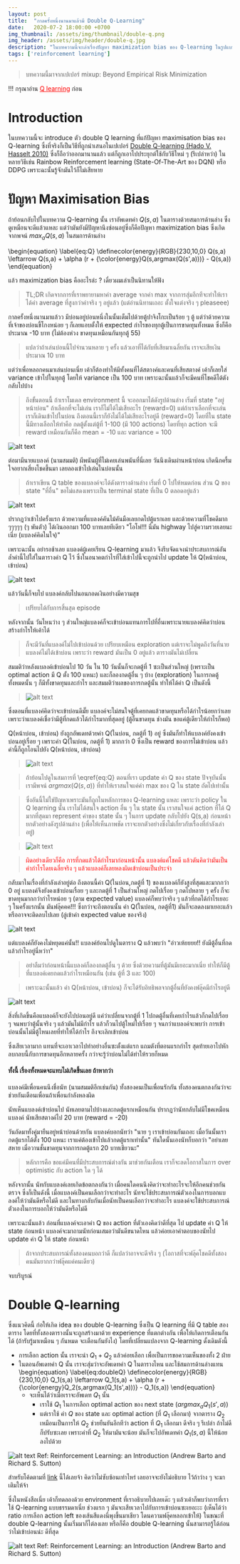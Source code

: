 ```yaml
---
layout: post
title:  "กาลครั้งหนึ่งนานมาแล้วมี Double Q-Learning"
date:   2020-07-2 18:00:00 +0700
img_thumbnail: /assets/img/thumbnail/double-q.png
img_header: /assets/img/header/double-q.jpg
description: "ในบทความนี้จะเล่าเรื่องปัญหา maximization bias ของ Q-learning ในรูปแบบของนิทานให้ฟัง เพื่อให้เข้าใจง่าย (รึเปล่า ?)"
tags: ['reinforcement learning']
---
```


> บทความนี้มาจากเปเปอร์ mixup: Beyond Empirical Risk Minimization 

!!! กรุณาอ่าน <a href="https://thammasorn.github.io/2020/05/03/Q-learning.html" style="color: red;">Q learning</a> ก่อน

# Introduction
ในบทความนี้จะ introduce ตัว double Q learning ที่แก้ปัญหา maximisation bias ของ Q-learning  ซึ่งที่จริงก็เป็นวิธีที่ถูกนำเสนอในเปเปอร์ <a href="https://papers.nips.cc/paper/3964-double-q-learning">Double Q-learning (Hado V. Hasselt 2010)</a> ซึ่งก็ถือว่าออกมานานแล้ว  แต่ก็ถูกเอาไปประยุกต์ใช้กับวิธีใหม่ ๆ (รึเปล่าหว่า) ในหลายวิธีเช่น  Rainbow Reinforcement learning (State-Of-The-Art ของ DQN) หรือ DDPG เพราะฉะนั้นรู้จักมันไว้ก็ไม่เสียหาย


# ปัญหา Maximisation Bias

ถ้าย้อนกลับไปในบทความ Q-learning นั้น เราอัพเดทค่า $Q(s,a)$ ในตารางด้วยสมการด้านล่าง ซึ่งดูเหมือนจะดีแล้วแหละ แต่ว่ามันยังมีปัญหานึงซ่อนอยู่ซึ่งก็คือปัญหา maximization bias ซึ่งเกิดจากพจน์ $max_aQ(s,a)$ ในสมการด้านล่าง
 
\begin{equation}
\label{eq:Q}
\definecolor{energy}{RGB}{230,10,0}
   Q(s,a) \leftarrow Q(s,a) + \alpha (r + {\color{energy}Q(s,argmax(Q(s',a)))} - Q(s,a))
\end{equation}

แล้ว maximization bias คืออะไรล่ะ ? เดี๋ยวผมเล่าเป็นนิทานให้ฟัง

>TL;DR เกิดจากการที่เราพยายามหาค่า average จากค่า max จากการสุ่มอีกทีจะทำให้เราได้ค่า average ที่สูงกว่าค่าจริง ๆ อยู่แล้ว (แต่อ่านนิทานเถอะ ตั้งใจแต่งจริง ๆ pleaseee)

กาลครั้งหนึ่งนานมาแล้วว มีบ่อนอยู่บ่อนหนึ่งในนั้นเต็มไปด้วยตู้ปาจิงโกะเป็นร้อย ๆ ตู้ แต่ว่าด้วยความที่เจ้าของบ่อนขี้โกงหน่อย ๆ ก็เลยแอบตั้งให้ expected กำไรของทุกตู้เป็นการขาดทุนทั้งหมด ซึ่งก็คือประมาณ -10 บาท (ไม่ต้องห่วง ขาดทุนเหมือนกันทุกตู้ 55)

> แปลว่าถ้าเล่นบ่อนนี้ไปจำนวนหลาย ๆ ครั้ง แล้วเอาที่ได้กับที่เสียมาเฉลี่ยกัน เราจะเสียเงินประมาณ 10 บาท

แต่ว่าเพื่อหลอกคนมาเล่นบ่อนเนี่ย เค้าก็ต้องทำให้มีทั้งคนที่ได้สตางค์และคนที่เสียสตางค์ เค้าก็เลยใส่ variance เข้าไปในทุกตู้ โดยให้ variance เป็น 100 บาท เพราะฉะนั้นแล้วก็จะมีคนที่โชคดีได้ตังกลับไปบ้าง

> ถึงขั้นตอนนี้ ถ้าเราโมเดล environment นี้ จะออกมาได้ดังรูปด้านล่าง เริ่มที่ state "อยู่หน้าบ่อน" ถ้าเลือกที่จะไม่เล่น เราก็ไม่ได้ไม่เสียอะไร (reward=0) แต่ถ้าเราเลือกที่จะเล่น เราก็เดินเข้าไปในบ่อน ถึงตอนนี้เราก็ยังไม่ได้ไม่เสียอะไรอยู่ดี (reward=0) โดยที่ใน state นี้มีทางเลือกให้ทำคือ กดตู้ตั้งแต่ตู้ที่ 1-100 (มี 100 actions) โดยที่ทุก action จะมี reward เหมือนกันก็คือ mean = -10 และ variance = 100    

![alt text](/assets/img/double-q/casino-env.png)


ต่อมามีนายแบลงค์ (นามสมมติ) ผีพนันผู้ที่ไม่เคยเล่นพนันที่นี่เลย วันนึงเดินผ่านหน้าบ่อน เกิดนึกครึ้มใจอยากเสี่ยงโชคขึ้นมา เลยลองเข้าไปเล่นในบ่อนนั้น 

> ถ้าเราเขียน Q table ของแบลงค์จะได้ดังตารางด้านล่าง เริ่มที่ 0 ไปให้หมดก่อน ส่วน Q ของ state "ที่อื่น" ขอไม่แสดงเพราะเป็น terminal state ที่เป็น 0 ตลอดอยู่แล้ว

![alt text](/assets/img/double-q/Q_table_init.png)

ปรากฎว่าเข้าไปครั้งแรก ด้วยความที่แบลงค์คันไม้คันมือเลยกดไปตู้แรกเลย และด้วยความที่โชคดีมาก ๆๆๆๆๆ (ๆ พันตัว) ได้เงินออกมา 100 บาทเลยทีเดียว "โอโห่!!! นี่มัน highway ไปสู่ความรวยเลยนะเนี่ย (แบลงค์คิดในใจ)"

เพราะฉะนั้น อย่ารอช้าเลย แบลงค์ผู้เคยเรียน Q-learning มาแล้ว จึงรีบจัดแจงนำประสบการณ์อันล้ำค่านี้ไปใส่ในตารางค่า Q ไว้ ซึ่งในอนาคตกำไรที่ใส่เข้าไปนี้จะถูกนำไป update ให้ Q(หน้าบ่อน, เข้าบ่อน)

![alt text](/assets/img/double-q/Q-first-step.png)

แล้ววันนี้ก็จบไป แบลงค์กลับไปนอนกอดเงินอย่างมีความสุข 
> เปรียบได้กับการสิ้นสุด episode

หลังจากนั้น วันไหนว่าง ๆ ส่วนใหญ่แบลงค์ก็จะเข้าบ่อนแทนการไปที่อื่นเพราะนายแบลงค์คิดว่าบ่อนสร้างกำไรให้เค้าได้
> ก็จะมีวันที่แบลงค์ไม่ไปเข้าบ่อนด้วย เปรียบเหมือน exploration แต่เราจะไม่พูดถึงวันที่นายแบลงค์ไม่ได้เข้าบ่อน เพราะว่า reward มันเป็น 0 อยู่แล้ว ตารางมันไม่เปลี่ยน

สมมติว่าหลังแบลงค์เข้าบ่อนไป 10 วัน ใน 10 วันนั้นก็จะกดตู้ที่ 1 ซะเป็นส่วนใหญ่ (เพราะเป็น optimal action มี Q ตั้ง 100 แหนะ) และก็ลองกดตู้อื่น ๆ บ้าง (exploration) ในการกดตู้ทั้งหมดนั้น ๆ ก็มีทั้งขาดทุนและกำไร และสมมติว่าผลของการกดตู้นั้น ทำให้ได้ค่า Q เป็นดังนี้ 

> ![alt text](/assets/img/double-q/Q-10.png)


ซึ่งตอนที่แบลงค์คิดว่าจะเข้าบ่อนดีมั๊ย แบลงค์จะไม่สนใจตู้ที่เคยกดแล้วขาดทุนหรือได้กำไรน้อยกว่าเลย เพราะว่าแบลงค์เชื่อว่ามีตู้ที่กดแล้วได้กำไรมากที่สุดอยู่ (ตู้อื่นขาดทุน ช่างมัน ขอแค่ตู้เดียวให้กำไรก็พอ) 

Q(หน้าบ่อน, เข้าบ่อน) ยังถูกอัพเดทด้วยค่า Q(ในบ่อน, กดตู้ที่ 1) อยู่ ซึ่งมันก็ทำให้แบลงค์ยังคงเข้าบ่อนอยู่เรื่อย ๆ เพราะค่า Q(ในบ่อน, กดตู้ที่ 1) มากกว่า 0 ซึ่งเป็น reward ของการไม่เข้าบ่อน แล้วค่านี้ก็ถูกโอนไปยัง Q(หน้าบ่อน, เข้าบ่อน)


> ![alt text](/assets/img/double-q/Q-second.png)


> ถ้าย้อนไปดูในสมการที่ \eqref{eq:Q} ตอนที่เรา update ค่า Q ของ state ปัจจุบันนั้น เรามีพจน์ $argmax(Q(s,a))$ ที่ทำให้เราสนใจแค่ค่า max ของ Q ใน state ถัดไปเท่านั้น

> ซึ่งอันนี้ไม่ใช่ปัญหาเพราะมันก็ถูกในหลักการของ Q-learning แหละ เพราะว่า policy ใน Q learning นั้น เราไม่ได้สนใจ action อื่น ๆ ใน state นั้น เราสนใจแค่ action ที่ได้ Q มากที่สุดมา represent ค่าของ state นั้น ๆ ในการ update กลับไปยัง Q(s,a) ก่อนหน้า ยกตัวอย่างดังรูปด้านล่าง (เพื่อให้เห็นภาพชัด เราจะยกตัวอย่างซึ่งไม่เกี่ยวกับเรื่องที่กำลังเล่าอยู่)

> ![alt text](/assets/img/double-q/Q-diagram.png)


> <span style='color:red;'> ผิดอย่างเดียวก็คือ การที่กดแล้วได้กำไรมาก่อนหน้านั้น แบลงค์แค่โชคดี แล้วดันคิดว่ามันเป็นค่ากำไรโดยเฉลี่ยจริง ๆ แล้วแบลงค์ก็เลยหลงผิดเข้าบ่อนเป็นประจำ</span> 

กลับมาในเรื่องที่กำลังเล่าอยู่ต่อ ถึงตอนนี้ค่า Q(ในบ่อน,กดตู้ที่ 1) ของแบลงค์ก็ยังสูงที่สุดและมากกว่า 0 อยู่ แบลงค์จึงยังคงเข้าบ่อนเรื่อย ๆ และกดตู้ที่ 1 เป็นส่วนใหญ่ กดไปเรื่อย ๆ กดไปหลาย ๆ ครั้ง ก็จะขาดทุนมากกว่ากำไรหน่อย ๆ (ตาม expected value) แบลงค์ก็พบว่าจริง ๆ แล้วที่กดได้กำไรเยอะ ๆ ในครั้งแรกนั้น มันฟลุ๊คคค!!! ซึ่งกว่าจะถึงตอนนั้น ค่า Q(ในบ่อน, กดตู้ที่1) มันก็จะลดลงมาเยอะแล้ว หรืออาจจะติดลบไปเลย (ลู่เข้าค่า expected value ของจริง)

![alt text](/assets/img/double-q/Q-1-conv.png)

แต่แบลงค์ก็ยังคงไม่หยุดแค่นั้น!! แบลงค์ย้อนไปดูในตาราง Q แล้วพบว่า "อ่าวเห้ยยยย!! ยังมีตู้อื่นที่กดแล้วกำไรอยู่นี่หว่าา" 

> อย่าลืมว่าก่อนหน้านี้แบลงค์ก็ลองกดตู้อื่น ๆ ด้วย ซึ่งด้วยความที่ตู้มันมีเยอะมากเนี่ย ทำให้ก็มีตู้ที่แบลงค์เคยกดแล้วกำไรเหมือนกัน (เช่น ตู้ที่ 3 และ 100)

> เพราะฉะนั้นแล้ว ค่า Q(หน้าบ่อน, เข้าบ่อน) ก็จะได้รับอิทธิพลจากตู้อื่นที่ยังคงฟลุ๊คมีกำไรอยู่ดี

![alt text](/assets/img/double-q/change-slot.png)

สิ่งที่เกิดขึ้นคือแบลงค์ก็จะยังไปบ่อนอยู่ดี แค่ว่าเปลี่ยนจากตู้ที่ 1 ไปกดตู้อื่นที่เคยกำไรแล้วก็กดไปเรื่อย ๆ จนพบว่าตู้นั้นจริง ๆ แล้วมันไม่มีกำไร แล้วก็วนไปตู้ใหม่ไปเรื่อย ๆ จนกว่าแบลงค์จะพบว่า การเข้าบ่อนนั้นไม่มีตู้ไหนเลยที่ทำให้ได้กำไร ถึงจะเลิกเข้าบ่อน

ซึ่งเสียเวลามาก แทนที่จะเอาเวลาไปทำอย่างอื่นซะตั้งแต่แรก แถมตังที่ตอนแรกกำไร สุดท้ายเอาไปหักลบกลบนี้กับการขาดทุนอีกหลายครั้ง กว่าจะรู้ว่าบ่อนไม่ได้ทำให้รวยก็หมด


#### ทั้งนี้ เรื่องทั้งหมดจะแทบไม่เกิดขึ้นเลย ​ถ้าหากว่า

แบลงค์มีเพื่อนคนนึงชื่อนัท (นามสมมติอีกเช่นกัน) ทั้งสองคนเป็นเพื่อนรักกัน ทั้งสองคนตกลงกันว่าจะช่วยกันเตือนเพื่อนถ้าเพื่อนกำลังหลงผิด 

นัทเห็นแบลงค์เข้าบ่อนไป นัทเลยตามไปบ้างและกดตู้แรกเหมือนกัน ปรากฎว่านัทกลับไม่มีโชคเหมือนแบลงค์ นัทเสียสตางค์ไป 20 บาท (reward = -20)

วันถัดมาทั้งคู่มายืนอยู่หน้าบ่อนด้วยกัน แบลงค์บอกนัทว่า "นาย ๆ เราเข้าบ่อนกันเถอะ เมื่อวันนั้นเรากดตู้แรกได้ตั้ง 100 แหนะ เราแค่ต้องเข้าไปแล้วกดตู้แรกเท่านั้น" ทันใดนั้นเองนัทก็บอกว่า "อย่าเลยสหาย เมื่อวานชั้นขาดทุนจากการกดตู้แรก 20 บาทเชียวนะ" 

> หลักการคือ ขอแค่มีคนที่มีประสบการณ์ต่างกัน มาช่วยกันเตือน เราก็จะลดโอกาสในการ over optimistic กับ action ใด ๆ ได้

หลังจากนั้น นัทกับแบลงค์เลยเกิดข้อตกลงกันว่า เมื่อคนใดคนนึงคิดว่าจะทำอะไรจะให้อีกคนช่วยกันตรวจ ซึ่งก็เป็นดังนี้ เมื่อแบลงค์เป็นคนเลือกว่าจะทำอะไร นัทจะใช้ประสบการณ์ตัวเองในการบอกแบลงค์ให้ว่ามันดีหรือไม่ดี และในทางกลับกันเมื่อนัทเป็นคนเลือกว่าจะทำอะไร แบลงค์จะใช้ประสบการณ์ตัวเองในการบอกให้ว่ามันดีหรือไม่ดี

เพราะฉะนั้นแล้ว ก่อนที่แบลงค์จะเอาค่า Q ของ action ที่ตัวเองคิดว่าดีที่สุด ไป update ค่า Q ให้ state ก่อนหน้า แบลงค์จะมาถามนัทก่อนเสมอว่ามันดีขนาดไหน แล้วค่อยเอาคำตอบของนัทไป update ค่า Q ให้ state ก่อนหน้า

> ถ้าจากประสบการณ์ทั้งสองคนบอกว่าดี ก็แปลว่าอาจจะดีจริง ๆ (โอกาสที่จะฟลุ๊คโชคดีทั้งสองคนมันยากกว่าฟลุ๊คแค่คนเดียว)

จบบริบูรณ์


# Double Q-learning

ซึ่งแนวคิดนี้ ก่อให้เกิด idea ของ double Q-learning ซึ่งเป็น Q learning ที่มี Q table สองตาราง โดยที่ทั้งสองตารางนั้นจะถูกสร้างมาด้วย experience ที่แตกต่างกัน เพื่อให้เกิดการเตือนกันได้ (ถ้ารับรู้มาเหมือน ๆ กันหมด จะเตือนกันยังไง) โดยที่เปลี่ยนแปลงจาก Q-learning ดั้งเดิมดังนี้

- การเลือก action นั้น เราจะนำ $Q_1 + Q_2$ แล้วค่อยเลือก เพื่อเป็นการขอความเห็นของทั้ง 2 ฝ่าย
- ในตอนอัพเดทค่า Q นั้น เราจะสุ่มว่าจะอัพเดทค่า Q ในตารางไหน และใช้สมการด้านล่างแทน
	\begin{equation}
	\label{eq:doubleQ}
	\definecolor{energy}{RGB}{230,10,0}
	   Q_1(s,a) \leftarrow Q_1(s,a) + \alpha (r + {\color{energy}Q_2(s,argmax(Q_1(s',a)))} - Q_1(s,a))
	\end{equation}
	- จะเห็นได้ว่าเมื่อเราจะอัพเดท $Q_1$ นั้น
		- เราใช้ $Q_1$ ในการเลือก optimal action ของ next state ($argmax_a Q_1(s',a)$)
		- แต่เราใช้ ค่า $Q$ ของ state และ optimal action (ที่ $Q_1$ เลือกมา) จากตาราง $Q_2$ เหมือนเป็นการให้ $Q_2$ ช่วยยืนยันอีกทีว่า action ที่ $Q_1$ เลือกมา ดีจริง ๆ รึเปล่า ถ้าไม่ดีก็ปรับซะเลย เพราะค่าที่ $Q_2$ ให้มามันจะน้อย มันก็จะไปอัพเดทค่า $Q_1(s,a)$ นี้ให้น้อยลงไปด้วย


![alt text](/assets/img/double-q/pseudo-code.jpeg)
Ref: Reinforcement Learning: an Introduction (Andrew Barto and Richard S. Sutton)

สำหรับโค้ดตามที่ <a href="https://colab.research.google.com/drive/1mxxjFGapglmUgz_Yc6H1XBVxNH0nrlDu?usp=sharing">link</a> นี้ได้เลยจ้า คิดว่าไม่ซับซ้อนเท่าไหร่ เลยอาจจะยังไม่อธิบาย ไว้ถ้าว่าง ๆ จะมาเติมให้จ้า

ซึ่งในหนังสือเนี่ย เค้าก็ทดลองด้วย environment ที่เราอธิบายไปเลยเด๊ะ ๆ แล้วเค้าก็พบว่าการที่เราใช้ Q-learning แบบธรรมดาเนี่ย ช่วงแรก ๆ มันจะเสียเวลาไปกับการเข้าบ่อนซะเยอะะะ (เห็นได้ว่า ratio การเลือก action left ของเส้นสีแดงนี่พุงขึ้นมาเชียว โดนความฟลุ๊คหลอกเข้าให้) ในขณะที่ double Q-learning นั้นเริ่มมาก็ไต่ลงเลย หรือก็คือ double Q-learning นั้นสามารถรู้ได้ก่อนว่าไม่เข้าบ่อนน่ะ ดีที่สุด

![alt text](/assets/img/double-q/result.jpeg)
Ref: Reinforcement Learning: an Introduction (Andrew Barto and Richard S. Sutton)



